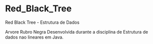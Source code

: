 # Red_Black_Tree
Red Black Tree - Estrutura de Dados

Arvore Rubro Negra Desenvolvida durante a disciplina de Estrutura de dados nao lineares em Java.
